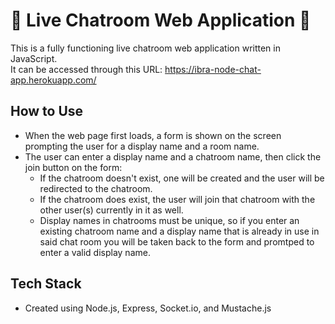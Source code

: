 # 📲 Live Chatroom Web Application 💬
This is a fully functioning live chatroom web application written in JavaScript.\
It can be accessed through this URL: https://ibra-node-chat-app.herokuapp.com/

## How to Use
  - When the web page first loads, a form is shown on the screen prompting the user for a display name and a room name.
  - The user can enter a display name and a chatroom name, then click the join button on the form:
    - If the chatroom doesn't exist, one will be created and the user will be redirected to the chatroom.
    - If the chatroom does exist, the user will join that chatroom with the other user(s) currently in it as well.
    - Display names in chatrooms must be unique, so if you enter an existing chatroom name and a display name that is already in use in said chat room you will be taken back to the form and promtped to enter a valid display name. 

## Tech Stack
- Created using Node.js, Express, Socket.io, and Mustache.js
